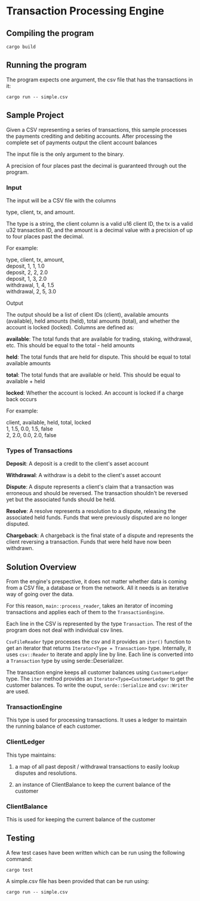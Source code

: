 # Transaction Processing Engine

## Compiling the program

```
cargo build
```

## Running the program

The program expects one argument, the csv file that has the transactions in it:

```
cargo run -- simple.csv
```

## Sample Project

Given a CSV representing a series of transactions, this sample processes the payments crediting and debiting accounts. After processing the complete set of payments output the client account balances

The input file is the only argument to the binary.

A precision of four places past the decimal is guaranteed through out the program.

### Input

The input will be a CSV file with the columns 

type, client, tx, and amount. 

The type is a string, the client column is a valid u16 client ID, the tx is a valid u32 transaction ID, and the amount is a decimal value with a precision of up to four places past the decimal.

For example:

type, client, tx, amount,   
deposit, 1, 1, 1.0    
deposit, 2, 2, 2.0    
deposit, 1, 3, 2.0    
withdrawal, 1, 4, 1.5    
withdrawal, 2, 5, 3.0    

Output

The output should be a list of client IDs (client), available amounts (available), held amounts (held), total amounts (total), and whether the account is locked (locked). Columns are defined as:

**available**: The total funds that are available for trading, staking, withdrawal, etc. This should be equal to the total - held amounts

**held**: The total funds that are held for dispute. This should be equal to total available amounts

**total**: The total funds that are available or held. This should be equal to available + held

**locked**: Whether the account is locked. An account is locked if a charge back occurs

For example:

client, available, held, total, locked     
1, 1.5, 0.0, 1.5, false      
2, 2.0, 0.0, 2.0, false     


### Types of Transactions

**Deposit**: A deposit is a credit to the client's asset account

**Withdrawal**: A withdraw is a debit to the client's asset account

**Dispute**: A dispute represents a client's claim that a transaction was erroneous and should be reversed. The transaction shouldn't be reversed yet but the associated funds should be held. 

**Resolve**: A resolve represents a resolution to a dispute, releasing the associated held funds. Funds that were previously disputed are no longer disputed.

**Chargeback**: A chargeback is the final state of a dispute and represents the client reversing a transaction. Funds that were held have now been withdrawn.

## Solution Overview

From the engine's prespective, it does not matter whether data is coming from a CSV file, a database or from the network. All
it needs is an iterative way of going over the data.

For this reason, `main::process_reader`, takes an iterator of incoming transactions and applies each of them to the `TransactionEngine`.

Each line in the CSV is represented by the type `Transaction`. The rest of the program does not deal with individual csv lines.

`CsvFileReader` type processes the csv and it provides an `iter()` function to get an iterator that returns `Iterator<Type = Transaction>` type. Internally, it uses `csv::Reader` to iterate and apply line by line. Each line is converted into a `Transaction` type by using serde::Deserializer.

The transaction engine keeps all customer balances using `CustomerLedger` type. The `iter` method provides an `Iterator<Type=CustomerLedger` to get the customer balances. To write the ouput, `serde::Serialize` and `csv::Writer` are used.

### TransactionEngine

This type is used for processing transactions. It uses a ledger to maintain the running
balance of each customer.

### ClientLedger

This type maintains:

1) a map of all past deposit / withdrawal transactions to easily lookup 
disputes and resolutions.

2) an instance of ClientBalance to keep the current balance of the customer

### ClientBalance

This is used for keeping the current balance of the customer

## Testing

A few test cases have been written which can be run using the following command:

```
cargo test
```

A simple.csv file has been provided that can be run using:

```
cargo run -- simple.csv
```